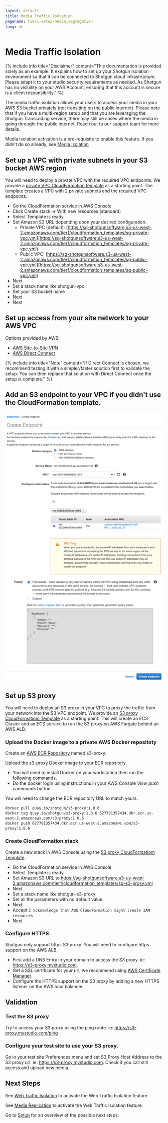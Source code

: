 ```yaml
---
layout: default
title: Media Traffic Isolation
pagename: tier1-setup-media_segregation
lang: en
---
```


# Media Traffic Isolation

{% include info title="Disclaimer" content="This documentation is provided solely as an example. It explains how to set up your Shotgun Isolation environment so that it can be connected to Shotgun cloud infrastructure. Please adapt it to your studio security requirements as needed. As Shotgun has no visibility on your AWS Account, ensuring that this account is secure is a client responsibility." %}

The media traffic isolation allows your users to access your media in your AWS S3 bucket privately (not transiting on the public internet). Please note that if you have a multi-region setup and that you are leveraging the Shotgun Transcoding service, there may still be cases where the media in going throught the public internet. Reach out to our support team for more details.

Media Isolation activation is a pre-requisite to enable this feature. If you didn't do so already, see [Media Isolation](./s3_bucket.md)

## Set up a VPC with private subnets in your S3 bucket AWS region

You will need to deploy a private VPC with the required VPC endpoints. We provide a [private VPC CloudFormation template](https://sg-shotgunsoftware.s3-us-west-2.amazonaws.com/tier1/cloudformation_templates/sg-private-vpc.yml) as a starting point. The template creates a VPC with 2 private subnets and the required VPC endpoints.

  * Go the CloudFormation service in AWS Console
  * Click Create stack -> With new resources (standard)
  * Select Template is ready
  * Set Amazon S3 URL depending upon your desired configuration.
    * Private VPC (default):
      [https://sg-shotgunsoftware.s3-us-west-2.amazonaws.com/tier1/cloudformation_templates/sg-private-vpc.yml](https://sg-shotgunsoftware.s3-us-west-2.amazonaws.com/tier1/cloudformation_templates/sg-private-vpc.yml)
    * Public VPC:
      [https://sg-shotgunsoftware.s3-us-west-2.amazonaws.com/tier1/cloudformation_templates/sg-public-vpc.yml](https://sg-shotgunsoftware.s3-us-west-2.amazonaws.com/tier1/cloudformation_templates/sg-public-vpc.yml)
  * Next
  * Set a stack name like shotgun-vpc
  * Set your S3 bucket name
  * Next
  * Next

## Set up access from your site network to your AWS VPC

Options provided by AWS:
* [AWS Site-to-Site VPN](https://docs.aws.amazon.com/vpn/latest/s2svpn/VPC_VPN.html)
* [AWS Direct Connect](https://aws.amazon.com/directconnect/)

{% include info title="Note" content="If Direct Connect is chosen, we recommend testing it with a simpler/faster solution first to validate the setup. You can then replace that solution with Direct Connect once the setup is complete." %}

## Add an S3 endpoint to your VPC if you didn't use the CloudFormation template.

![Add endpoint](../images/tier1-endpoint-create-1.png)
![Add endpoint](../images/tier1-endpoint-create-2.png)
![Add endpoint](../images/tier1-endpoint-create-3.png)

## Set up S3 proxy

You will need to deploy an S3 proxy in your VPC to proxy the traffic from your network into the S3 VPC endpoint. We provide an [S3 proxy CloudFormatiom Template](https://sg-shotgunsoftware.s3-us-west-2.amazonaws.com/tier1/cloudformation_templates/sg-s3-proxy.yml) as a starting point. This will create an ECS Cluster and an ECS service to run the S3 proxy on AWS Fargate behind an AWS ALB.

### Upload the Docker image to a private AWS Docker repositoty

Create an [AWS ECR Repository](https://aws.amazon.com/ecr/) named s3-proxy.

Upload the s3-proxy Docker image to your ECR repository.
 
  * You will need to install Docker on your workstation then run the following commands.
  * Do the docker login using instructions in your AWS Console *View push commands* button.

You will need to change the ECR repository URL to match yours.
  
```
docker pull quay.io/shotgun/s3-proxy:1.0.6
docker tag quay.io/shotgun/s3-proxy:1.0.6 627791357434.dkr.ecr.us-west-2.amazonaws.com/s3-proxy:1.0.6
docker push 627791357434.dkr.ecr.us-west-2.amazonaws.com/s3-proxy:1.0.6
```

### Create CloudFormation stack

Create a new stack in AWS Console using the [S3 proxy CloudFormatiom Template](https://sg-shotgunsoftware.s3-us-west-2.amazonaws.com/tier1/cloudformation_templates/sg-s3-proxy.yml).

  * Go the CloudFormation service in AWS Console
  * Select Template is ready
  * Set Amazon S3 URL to https://sg-shotgunsoftware.s3-us-west-2.amazonaws.com/tier1/cloudformation_templates/sg-s3-proxy.yml
  * Next
  * Set a stack name like shotgun-s3-proxy
  * Set all the parameters with no default value
  * Next
  * Accept `I acknowledge that AWS CloudFormation might create IAM resources`
  * Next

### Configure HTTPS

Shotgun only support https S3 proxy. You will need to configure https support on the AWS ALB. 

  * First add a DNS Entry in your domain to access the S3 proxy. ie: https://s3-proxy.mystudio.com.
  * Get a SSL certificate for your url, we recommend using [AWS Certificate Manager](https://aws.amazon.com/certificate-manager/).
  * Configure the HTTPS support on the S3 proxy by adding a new HTTPS listener on the AWS load balancer.

## Validation

### Test the S3 proxy

Try to access your S3 proxy using the ping route. ie: https://s3-proxy.mystudio.com/ping 

### Configure your test site to use your S3 proxy.

Go in your test site Preferences menu and set S3 Proxy Host Address to the S3 proxy url. ie: https://s3-proxy.mystudio.com.
Check if you call still access and upload new media.

## Next Steps

See [Web Traffic Isolation](./traffic_segregation.md) to activate the Web Traffic Isolation feature.

See [Media Replication](./s3_replication.md) to activate the Web Traffic Isolation feature.

Go to [Setup](./setup.md) for an overview of the possible next steps.
